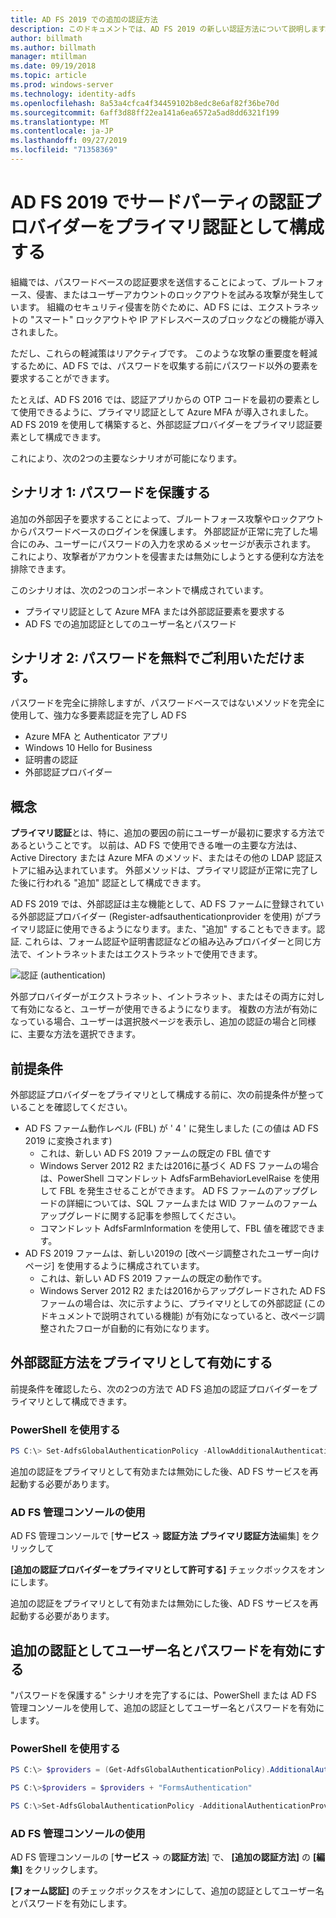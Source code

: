 ```yaml
---
title: AD FS 2019 での追加の認証方法
description: このドキュメントでは、AD FS 2019 の新しい認証方法について説明します。
author: billmath
ms.author: billmath
manager: mtillman
ms.date: 09/19/2018
ms.topic: article
ms.prod: windows-server
ms.technology: identity-adfs
ms.openlocfilehash: 8a53a4cfca4f34459102b8edc8e6af82f36be70d
ms.sourcegitcommit: 6aff3d88ff22ea141a6ea6572a5ad8dd6321f199
ms.translationtype: MT
ms.contentlocale: ja-JP
ms.lasthandoff: 09/27/2019
ms.locfileid: "71358369"
---
```

# <a name="configure-3rd-party-authentication-providers-as-primary-authentication-in-ad-fs-2019"></a>AD FS 2019 でサードパーティの認証プロバイダーをプライマリ認証として構成する


組織では、パスワードベースの認証要求を送信することによって、ブルートフォース、侵害、またはユーザーアカウントのロックアウトを試みる攻撃が発生しています。  組織のセキュリティ侵害を防ぐために、AD FS には、エクストラネットの "スマート" ロックアウトや IP アドレスベースのブロックなどの機能が導入されました。  

ただし、これらの軽減策はリアクティブです。  このような攻撃の重要度を軽減するために、AD FS では、パスワードを収集する前にパスワード以外の要素を要求することができます。  

たとえば、AD FS 2016 では、認証アプリからの OTP コードを最初の要素として使用できるように、プライマリ認証として Azure MFA が導入されました。
AD FS 2019 を使用して構築すると、外部認証プロバイダーをプライマリ認証要素として構成できます。

これにより、次の2つの主要なシナリオが可能になります。

## <a name="scenario-1-protect-the-password"></a>シナリオ 1: パスワードを保護する
追加の外部因子を要求することによって、ブルートフォース攻撃やロックアウトからパスワードベースのログインを保護します。  外部認証が正常に完了した場合にのみ、ユーザーにパスワードの入力を求めるメッセージが表示されます。  これにより、攻撃者がアカウントを侵害または無効にしようとする便利な方法を排除できます。

このシナリオは、次の2つのコンポーネントで構成されています。
- プライマリ認証として Azure MFA または外部認証要素を要求する
- AD FS での追加認証としてのユーザー名とパスワード

## <a name="scenario-2-password-free"></a>シナリオ 2: パスワードを無料でご利用いただけます。
パスワードを完全に排除しますが、パスワードベースではないメソッドを完全に使用して、強力な多要素認証を完了し AD FS
- Azure MFA と Authenticator アプリ
- Windows 10 Hello for Business
- 証明書の認証
- 外部認証プロバイダー

## <a name="concepts"></a>概念
**プライマリ認証**とは、特に、追加の要因の前にユーザーが最初に要求する方法であるということです。  以前は、AD FS で使用できる唯一の主要な方法は、Active Directory または Azure MFA のメソッド、またはその他の LDAP 認証ストアに組み込まれています。  外部メソッドは、プライマリ認証が正常に完了した後に行われる "追加" 認証として構成できます。

AD FS 2019 では、外部認証は主な機能として、AD FS ファームに登録されている外部認証プロバイダー (Register-adfsauthenticationprovider を使用) がプライマリ認証に使用できるようになります。また、"追加" することもできます。認証. これらは、フォーム認証や証明書認証などの組み込みプロバイダーと同じ方法で、イントラネットまたはエクストラネットで使用できます。

![認証 (authentication)](media/Additional-Authentication-Methods-AD-FS/auth1.png)

外部プロバイダーがエクストラネット、イントラネット、またはその両方に対して有効になると、ユーザーが使用できるようになります。  複数の方法が有効になっている場合、ユーザーは選択肢ページを表示し、追加の認証の場合と同様に、主要な方法を選択できます。

## <a name="pre-requisites"></a>前提条件
外部認証プロバイダーをプライマリとして構成する前に、次の前提条件が整っていることを確認してください。
- AD FS ファーム動作レベル (FBL) が ' 4 ' に発生しました (この値は AD FS 2019 に変換されます)
    - これは、新しい AD FS 2019 ファームの既定の FBL 値です
    - Windows Server 2012 R2 または2016に基づく AD FS ファームの場合は、PowerShell コマンドレット AdfsFarmBehaviorLevelRaise を使用して FBL を発生させることができます。  AD FS ファームのアップグレードの詳細については、SQL ファームまたは WID ファームのファームアップグレードに関する記事を参照してください。 
    - コマンドレット AdfsFarmInformation を使用して、FBL 値を確認できます。
- AD FS 2019 ファームは、新しい2019の [改ページ調整されたユーザー向けページ] を使用するように構成されています。
    - これは、新しい AD FS 2019 ファームの既定の動作です。
    - Windows Server 2012 R2 または2016からアップグレードされた AD FS ファームの場合は、次に示すように、プライマリとしての外部認証 (このドキュメントで説明されている機能) が有効になっていると、改ページ調整されたフローが自動的に有効になります。

## <a name="enable-external-authentication-methods-as-primary"></a>外部認証方法をプライマリとして有効にする
前提条件を確認したら、次の2つの方法で AD FS 追加の認証プロバイダーをプライマリとして構成できます。

### <a name="using-powershell"></a>PowerShell を使用する


```powershell
PS C:\> Set-AdfsGlobalAuthenticationPolicy -AllowAdditionalAuthenticationAsPrimary $true
``` 


追加の認証をプライマリとして有効または無効にした後、AD FS サービスを再起動する必要があります。

### <a name="using-the-ad-fs-management-console"></a>AD FS 管理コンソールの使用
AD FS 管理コンソールで [**サービス** -> **認証方法** **プライマリ認証方法**編集] をクリックして

**[追加の認証プロバイダーをプライマリとして許可する]** チェックボックスをオンにします。

追加の認証をプライマリとして有効または無効にした後、AD FS サービスを再起動する必要があります。

## <a name="enable-username-and-password-as-additional-authentication"></a>追加の認証としてユーザー名とパスワードを有効にする
"パスワードを保護する" シナリオを完了するには、PowerShell または AD FS 管理コンソールを使用して、追加の認証としてユーザー名とパスワードを有効にします。
### <a name="using-powershell"></a>PowerShell を使用する



```powershell
PS C:\> $providers = (Get-AdfsGlobalAuthenticationPolicy).AdditionalAuthenticationProvider

PS C:\>$providers = $providers + "FormsAuthentication"

PS C:\>Set-AdfsGlobalAuthenticationPolicy -AdditionalAuthenticationProvider $providers
``` 

### <a name="using-the-ad-fs-management-console"></a>AD FS 管理コンソールの使用
AD FS 管理コンソールの [**サービス** -> の**認証方法**] で、 **[追加の認証方法]** の **[編集]** をクリックします。

**[フォーム認証]** のチェックボックスをオンにして、追加の認証としてユーザー名とパスワードを有効にします。
